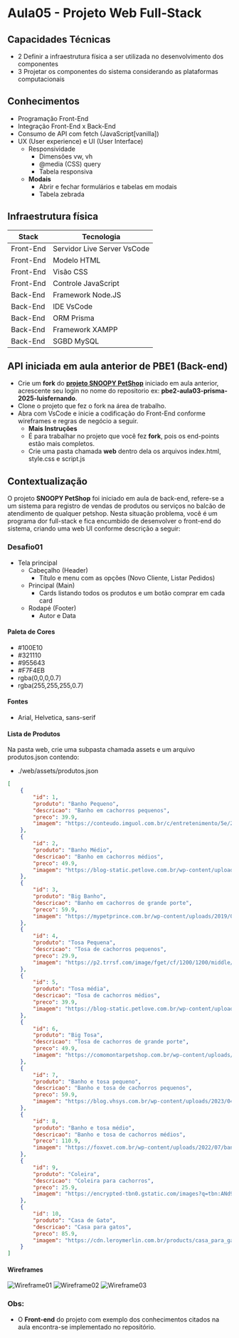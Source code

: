 # Aula05 - Projeto Web Full-Stack

## Capacidades Técnicas
- 2 Definir a infraestrutura física a ser utilizada no desenvolvimento dos componentes  
- 3 Projetar os componentes do sistema considerando as plataformas computacionais

## Conhecimentos
- Programação Front-End
- Integração Front-End x Back-End
- Consumo de API com fetch (JavaScript[vanilla])
- UX (User experience) e UI (User Interface)
    - Responsividade
        - Dimensões vw, vh
        - @media (CSS) query
        - Tabela responsiva
    - **Modais**
        - Abrir e fechar formulários e tabelas em modais
        - Tabela zebrada

## Infraestrutura física
|Stack|Tecnologia|
|-|-|
|Front-End|Servidor Live Server VsCode|
|Front-End|Modelo HTML|
|Front-End|Visão CSS|
|Front-End|Controle JavaScript|
|Back-End|Framework Node.JS|
|Back-End|IDE VsCode|
|Back-End|ORM Prisma|
|Back-End|Framework XAMPP|
|Back-End|SGBD MySQL|

## API iniciada em aula anterior de PBE1 (Back-end)
- Crie um **fork** do **[projeto SNOOPY PetShop](https://github.com/wellifabio/psof2-snoopy-petshop-2025.git)** iniciado em aula anterior, acrescente seu login no nome do repositorio ex: **pbe2-aula03-prisma-2025-luisfernando**.
- Clone o projeto que fez o fork na área de trabalho.
- Abra com VsCode e inicie a codificação do Front-End conforme wireframes e regras de negócio a seguir.
    - **Mais Instruções**
    - É para trabalhar no projeto que você fez **fork**, pois os end-points estão mais completos.
    - Crie uma pasta chamada **web** dentro dela os arquivos index.html, style.css e script.js

## Contextualização
O projeto **SNOOPY PetShop** foi iniciado em aula de back-end, refere-se a um sistema para registro de vendas de produtos ou serviços no balcão de atendimento de qualquer petshop. Nesta situação problema, você é um programa dor full-stack e fica encumbido de desenvolver o front-end do sistema, criando uma web UI conforme descrição a seguir:
### Desafio01
- Tela principal
    - Cabeçalho (Header)
        - Título e menu com as opções (Novo Cliente, Listar Pedidos)
    - Principal (Main)
        - Cards listando todos os produtos e um botão comprar em cada card
    - Rodapé (Footer)
        - Autor e Data
#### Paleta de Cores
- #100E10
- #321110
- #955643
- #F7F4EB
- rgba(0,0,0,0.7)
- rgba(255,255,255,0.7)
#### Fontes
- Arial, Helvetica, sans-serif
#### Lista de Produtos
Na pasta web, crie uma subpasta chamada assets e um arquivo produtos.json contendo:
- ./web/assets/produtos.json
```json
[
    {
        "id": 1,
        "produto": "Banho Pequeno",
        "descricao": "Banho em cachorros pequenos",
        "preco": 39.9,
        "imagem": "https://conteudo.imguol.com.br/c/entretenimento/5e/2016/12/08/banho-cachorro-1481227592481_v2_3x4.jpg"
    },
    {
        "id": 2,
        "produto": "Banho Médio",
        "descricao": "Banho em cachorros médios",
        "preco": 49.9,
        "imagem": "https://blog-static.petlove.com.br/wp-content/uploads/2022/02/cachorro-espuma-banho-Petlove.jpg"
    },
    {
        "id": 3,
        "produto": "Big Banho",
        "descricao": "Banho em cachorros de grande porte",
        "preco": 59.9,
        "imagem": "https://mypetprince.com.br/wp-content/uploads/2019/04/autri-taheri-521018-unsplash.jpg"
    },
    {
        "id": 4,
        "produto": "Tosa Pequena",
        "descricao": "Tosa de cachorros pequenos",
        "preco": 29.9,
        "imagem": "https://p2.trrsf.com/image/fget/cf/1200/1200/middle/images.terra.com/2024/01/11/2008554773-tosa-animal.jpg"
    },
    {
        "id": 5,
        "produto": "Tosa média",
        "descricao": "Tosa de cachorros médios",
        "preco": 39.9,
        "imagem": "https://blog-static.petlove.com.br/wp-content/uploads/2020/12/devo-tosar-pet-verao-petlove.jpg"
    },
    {
        "id": 6,
        "produto": "Big Tosa",
        "descricao": "Tosa de cachorros de grande porte",
        "preco": 49.9,
        "imagem": "https://comomontarpetshop.com.br/wp-content/uploads/2020/04/border.jpg"
    },
    {
        "id": 7,
        "produto": "Banho e tosa pequeno",
        "descricao": "Banho e tosa de cachorros pequenos",
        "preco": 59.9,
        "imagem": "https://blog.vhsys.com.br/wp-content/uploads/2023/04/9-dicas-de-gestao-para-quem-tem-um-banho-e-tosa-pequeno.png"
    },
    {
        "id": 8,
        "produto": "Banho e tosa médio",
        "descricao": "Banho e tosa de cachorros médios",
        "preco": 110.9,
        "imagem": "https://foxvet.com.br/wp-content/uploads/2022/07/banner-banho-tosa-perguntas-frequentes-1200x675.jpg"
    },
    {
        "id": 9,
        "produto": "Coleira",
        "descricao": "Coleira para cachorros",
        "preco": 25.9,
        "imagem": "https://encrypted-tbn0.gstatic.com/images?q=tbn:ANd9GcRptWC0kJeUQUtg8S8g3iFtUSVdwx_BLaaPIg&s"
    },
    {
        "id": 10,
        "produto": "Casa de Gato",
        "descricao": "Casa para gatos",
        "preco": 85.9,
        "imagem": "https://cdn.leroymerlin.com.br/products/casa_para_gato_arranhador_com_rede_caramelo_e_bege_lilies_mov_1570552740_96e2_600x600.jpg"
    }
]
```
#### Wireframes
![Wireframe01](./wireframe01.png)
![Wireframe02](./wireframe02.png)
![Wireframe03](./wireframe03.png)

### Obs:
- O **Front-end** do projeto com exemplo dos conhecimentos citados na aula encontra-se implementado no repositório.